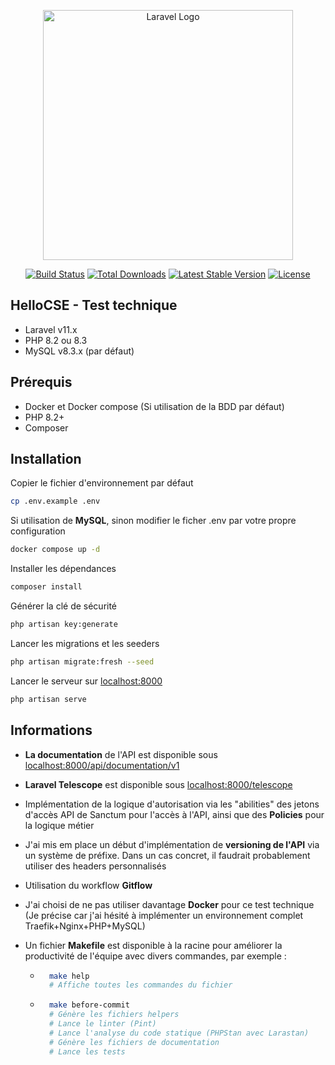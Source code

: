 <p align="center"><a href="https://laravel.com" target="_blank"><img src="https://raw.githubusercontent.com/laravel/art/master/logo-lockup/5%20SVG/2%20CMYK/1%20Full%20Color/laravel-logolockup-cmyk-red.svg" width="400" alt="Laravel Logo"></a></p>

<p align="center">
<a href="https://github.com/laravel/framework/actions"><img src="https://github.com/laravel/framework/workflows/tests/badge.svg" alt="Build Status"></a>
<a href="https://packagist.org/packages/laravel/framework"><img src="https://img.shields.io/packagist/dt/laravel/framework" alt="Total Downloads"></a>
<a href="https://packagist.org/packages/laravel/framework"><img src="https://img.shields.io/packagist/v/laravel/framework" alt="Latest Stable Version"></a>
<a href="https://packagist.org/packages/laravel/framework"><img src="https://img.shields.io/packagist/l/laravel/framework" alt="License"></a>
</p>

## HelloCSE - Test technique

-   Laravel v11.x
-   PHP 8.2 ou 8.3
-   MySQL v8.3.x (par défaut)

## Prérequis

-   Docker et Docker compose (Si utilisation de la BDD par défaut)
-   PHP 8.2+
-   Composer

## Installation

Copier le fichier d'environnement par défaut

```bash
cp .env.example .env
```

Si utilisation de **MySQL**, sinon modifier le ficher .env par votre propre configuration

```bash
docker compose up -d
```

Installer les dépendances

```bash
composer install
```

Générer la clé de sécurité

```bash
php artisan key:generate
```

Lancer les migrations et les seeders

```bash
php artisan migrate:fresh --seed
```

Lancer le serveur sur [localhost:8000](https://localhost:8000)

```bash
php artisan serve
```

## Informations

-   **La documentation** de l'API est disponible sous [localhost:8000/api/documentation/v1](http://localhost:8000/api/documentation/v1)

-   **Laravel Telescope** est disponible sous [localhost:8000/telescope](http://localhost:8000/telescope)

-   Implémentation de la logique d'autorisation via les "abilities" des jetons d'accès API de Sanctum pour l'accès à l'API, ainsi que des **Policies** pour la logique métier

-   J'ai mis em place un début d'implémentation de **versioning de l'API** via un système de préfixe. Dans un cas concret, il faudrait probablement utiliser des headers personnalisés

-   Utilisation du workflow **Gitflow**

-   J'ai choisi de ne pas utiliser davantage **Docker** pour ce test technique (Je précise car j'ai hésité à implémenter un environnement complet Traefik+Nginx+PHP+MySQL)

-   Un fichier **Makefile** est disponible à la racine pour améliorer la productivité de l'équipe avec divers commandes, par exemple :
    -   ```bash
          make help
          # Affiche toutes les commandes du fichier
        ```
    -   ```bash
          make before-commit
          # Génère les fichiers helpers
          # Lance le linter (Pint)
          # Lance l'analyse du code statique (PHPStan avec Larastan)
          # Génère les fichiers de documentation
          # Lance les tests
        ```
